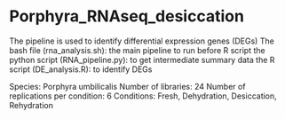 # Porphyra_RNAseq_desiccation

The pipeline is used to identify differential expression genes (DEGs)
The bash file (rna_analysis.sh): the main pipeline to run before R script
the python script (RNA_pipeline.py): to get intermediate summary data 
the R script (DE_analysis.R): to identify DEGs

Species: Porphyra umbilicalis
Number of libraries: 24
Number of replications per condition: 6
Conditions: Fresh, Dehydration, Desiccation, Rehydration
